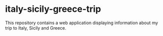 # italy-sicily-greece-trip

This repository contains a web application displaying information about my trip to Italy, Sicily and Greece.

